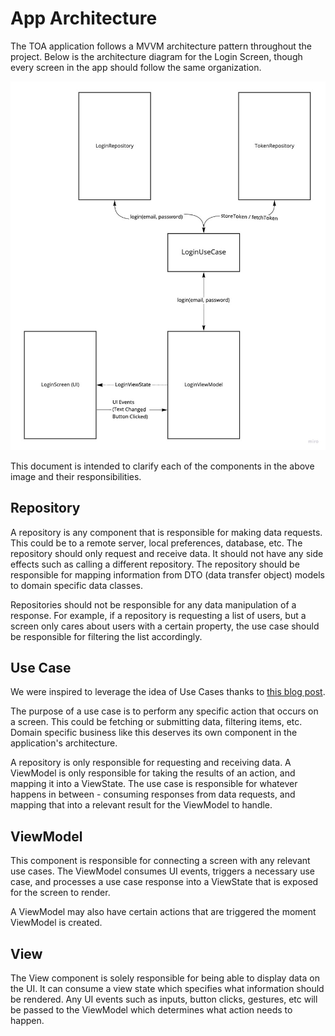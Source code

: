 # App Architecture

The TOA application follows a MVVM architecture pattern throughout the project.
Below is the architecture diagram for the Login Screen, though every screen in the app should follow the same organization.

![Architecture Diagram](assets/ACTasksFlow.jpg)

This document is intended to clarify each of the components in the above image and their responsibilities.

## Repository

A repository is any component that is responsible for making data requests. This could be to a remote server,
local preferences, database, etc. The repository should only request and receive data. It should not have
any side effects such as calling a different repository. The repository should be responsible for mapping
information from DTO (data transfer object) models to domain specific data classes.

Repositories should not be responsible for any data manipulation of a response. For example, if a repository
is requesting a list of users, but a screen only cares about users with a certain property, the use case should be
responsible for filtering the list accordingly.

## Use Case

We were inspired to leverage the idea of Use Cases thanks to [this blog post](https://proandroiddev.com/why-you-need-use-cases-interactors-142e8a6fe576).

The purpose of a use case is to perform any specific action that occurs on a screen. This could be fetching
or submitting data, filtering items, etc. Domain specific business like this deserves its own component in the
application's architecture.

A repository is only responsible for requesting and receiving data. A ViewModel is only responsible for taking
the results of an action, and mapping it into a ViewState. The use case is responsible for whatever happens
in between - consuming responses from data requests, and mapping that into a relevant result for the ViewModel to handle.

## ViewModel

This component is responsible for connecting a screen with any relevant use cases. The ViewModel consumes UI events,
triggers a necessary use case, and processes a use case response into a ViewState that is exposed for the screen to render.

A ViewModel may also have certain actions that are triggered the moment ViewModel is created.

## View

The View component is solely responsible for being able to display data on the UI. It can consume a view state which
specifies what information should be rendered. Any UI events such as inputs, button clicks, gestures, etc will be passed to
the ViewModel which determines what action needs to happen.
